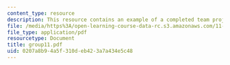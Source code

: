```yaml
---
content_type: resource
description: This resource contains an example of a completed team project.
file: /media/https%3A/open-learning-course-data-rc.s3.amazonaws.com/11-914-planning-communication-spring-2007/0207a8b94a5f310deb423a7a434e5c48_group11.pdf
file_type: application/pdf
resourcetype: Document
title: group11.pdf
uid: 0207a8b9-4a5f-310d-eb42-3a7a434e5c48
---
```

